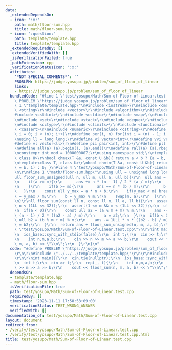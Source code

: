 ```yaml
---
data:
  _extendedDependsOn:
  - icon: ':x:'
    path: math/floor-sum.hpp
    title: math/floor-sum.hpp
  - icon: ':question:'
    path: template/template.hpp
    title: template/template.hpp
  _extendedRequiredBy: []
  _extendedVerifiedWith: []
  _isVerificationFailed: true
  _pathExtension: cpp
  _verificationStatusIcon: ':x:'
  attributes:
    '*NOT_SPECIAL_COMMENTS*': ''
    PROBLEM: https://judge.yosupo.jp/problem/sum_of_floor_of_linear
    links:
    - https://judge.yosupo.jp/problem/sum_of_floor_of_linear
  bundledCode: "#line 1 \"test/yosupo/Math/Sum-of-Floor-of-Linear.test.cpp\"\n#define\
    \ PROBLEM \"https://judge.yosupo.jp/problem/sum_of_floor_of_linear\"\r\n\r\n#line\
    \ 1 \"template/template.hpp\"\n#include <iostream>\r\n#include <cmath>\r\n#include\
    \ <string>\r\n#include <vector>\r\n#include <algorithm>\r\n#include <tuple>\r\n\
    #include <cstdint>\r\n#include <cstdio>\r\n#include <map>\r\n#include <queue>\r\
    \n#include <set>\r\n#include <stack>\r\n#include <deque>\r\n#include <bitset>\r\
    \n#include <cctype>\r\n#include <climits>\r\n#include <functional>\r\n#include\
    \ <cassert>\r\n#include <numeric>\r\n#include <cstring>\r\n#define rep(i, n) for(int\
    \ i = 0; i < (n); i++)\r\n#define per(i, n) for(int i = (n) - 1; i >= 0; i--)\r\
    \nusing ll = long long;\r\n#define vi vector<int>\r\n#define vvi vector<vi>\r\n\
    #define vl vector<ll>\r\n#define pii pair<int, int>\r\n#define pll pair<ll, ll>\r\
    \n#define all(a) (a).begin(), (a).end()\r\n#define rall(a) (a).rbegin(), (a).rend()\r\
    \nconstexpr int mod = 1000000007;\r\nusing namespace std;\r\ntemplate<class T,\
    \ class U>\r\nbool chmax(T &a, const U &b){ return a < b ? (a = b, 1) : 0; }\r\
    \ntemplate<class T, class U>\r\nbool chmin(T &a, const U &b){ return a > b ? (a\
    \ = b, 1) : 0; }\n#line 4 \"test/yosupo/Math/Sum-of-Floor-of-Linear.test.cpp\"\
    \n\r\n#line 1 \"math/floor-sum.hpp\"\nusing ull = unsigned long long;\r\n\r\n\
    ull floor_sum_unsigned(ull n, ull m, ull a, ull b){\r\n  ull ans = 0;\r\n  while(true){\r\
    \n    if(a >= m){\r\n      ans += n * (n - 1) / 2 * (a / m);\r\n      a %= m;\r\
    \n    }\r\n    if(b >= m){\r\n      ans += n * (b / m);\r\n      b %= m;\r\n \
    \   }\r\n    const ull y_max = a * n + b;\r\n    if(y_max < m) break;\r\n    n\
    \ = y_max / m;\r\n    b = y_max % m;\r\n    swap(m, a);\r\n  }\r\n  return ans;\r\
    \n}\r\nll floor_sum(const ll n, const ll m, ll a, ll b){\r\n  assert(0 <= n &&\
    \ n < (1LL << 32));\r\n  assert(1 <= m && m < (1LL << 32));\r\n  ull ans = 0;\r\
    \n  if(a < 0){\r\n    const ull a2 = (a % m + m) % m;\r\n    ans -= 1ULL * n *\
    \ (n - 1) / 2 * ((a2 - a) / m);\r\n    a = a2;\r\n  }\r\n  if(b < 0){\r\n    const\
    \ ull b2 = (b % m + m) % m;\r\n    ans -= 1ULL * n * ((b2 - b) / m);\r\n    b\
    \ = b2;\r\n  }\r\n  return ans + floor_sum_unsigned(n, m, a, b);\r\n}\n#line 6\
    \ \"test/yosupo/Math/Sum-of-Floor-of-Linear.test.cpp\"\n\r\nint main(){\r\n  cin.tie(nullptr);\r\
    \n  ios_base::sync_with_stdio(false);\r\n  int t;\r\n  cin >> t;\r\n  rep(_, t){\r\
    \n    int n,m,a,b;\r\n    cin >> n >> m >> a >> b;\r\n    cout << floor_sum(n,\
    \ m, a, b) << \"\\n\";\r\n  }\r\n}\n"
  code: "#define PROBLEM \"https://judge.yosupo.jp/problem/sum_of_floor_of_linear\"\
    \r\n\r\n#include \"../../../template/template.hpp\"\r\n\r\n#include \"../../../math/floor-sum.hpp\"\
    \r\n\r\nint main(){\r\n  cin.tie(nullptr);\r\n  ios_base::sync_with_stdio(false);\r\
    \n  int t;\r\n  cin >> t;\r\n  rep(_, t){\r\n    int n,m,a,b;\r\n    cin >> n\
    \ >> m >> a >> b;\r\n    cout << floor_sum(n, m, a, b) << \"\\n\";\r\n  }\r\n}"
  dependsOn:
  - template/template.hpp
  - math/floor-sum.hpp
  isVerificationFile: true
  path: test/yosupo/Math/Sum-of-Floor-of-Linear.test.cpp
  requiredBy: []
  timestamp: '2023-11-11 17:58:53+09:00'
  verificationStatus: TEST_WRONG_ANSWER
  verifiedWith: []
documentation_of: test/yosupo/Math/Sum-of-Floor-of-Linear.test.cpp
layout: document
redirect_from:
- /verify/test/yosupo/Math/Sum-of-Floor-of-Linear.test.cpp
- /verify/test/yosupo/Math/Sum-of-Floor-of-Linear.test.cpp.html
title: test/yosupo/Math/Sum-of-Floor-of-Linear.test.cpp
---
```

